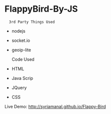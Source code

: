 FlappyBird-By-JS
================

      3rd Party Things Used
      
      
  
*  nodejs
*  socket.io
*  geoip-lite
 
 
      Code Used



*  HTML
*  Java Scrip
*  JQuery
*  CSS


Live Demo: http://syriamanal.github.io/Flappy-Bird
